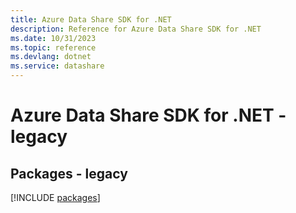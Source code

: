 ```yaml
---
title: Azure Data Share SDK for .NET
description: Reference for Azure Data Share SDK for .NET
ms.date: 10/31/2023
ms.topic: reference
ms.devlang: dotnet
ms.service: datashare
---
```

# Azure Data Share SDK for .NET - legacy
## Packages - legacy
[!INCLUDE [packages](data-share-index.md)]